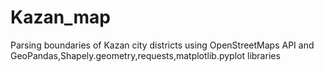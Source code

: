 # Kazan_map

Parsing boundaries of Kazan city districts using OpenStreetMaps API and GeoPandas,Shapely.geometry,requests,matplotlib.pyplot libraries
